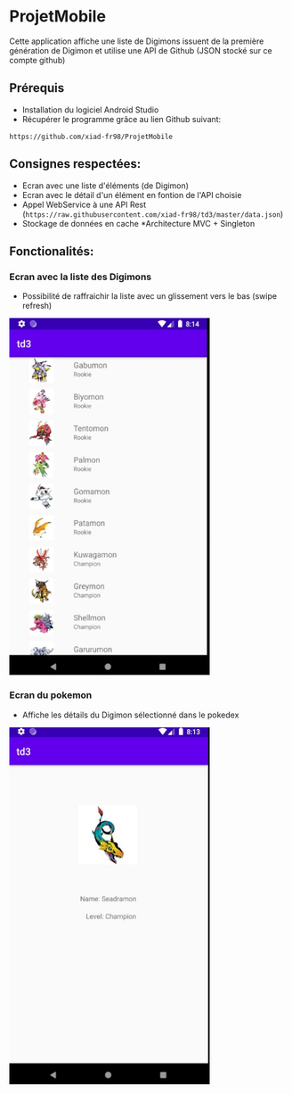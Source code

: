 # ProjetMobile

Cette application affiche une liste de Digimons issuent de la  première génération de Digimon et utilise une API de Github
(JSON stocké sur ce compte github)

## Prérequis
* Installation du logiciel Android Studio
* Récupérer le programme grâce au lien Github suivant:
```
https://github.com/xiad-fr98/ProjetMobile
```

## Consignes respectées:
* Ecran avec une liste d'éléments (de Digimon)
* Ecran avec le détail d'un élément en fontion de l'API choisie
* Appel WebService à une API Rest (```https://raw.githubusercontent.com/xiad-fr98/td3/master/data.json```)
* Stockage de données en cache
*Architecture MVC + Singleton

## Fonctionalités:

### Ecran avec la liste des Digimons
* Possibilité de raffraichir la liste avec un glissement vers le bas (swipe refresh)
<img src="https://github.com/xiad-fr98/ProjetMobile/blob/master/ecran_liste.jpg" width="360" height="640" />

### Ecran du pokemon
* Affiche les détails du Digimon sélectionné dans le pokedex
<img src="https://github.com/xiad-fr98/ProjetMobile/blob/master/ecran_detail.jpg" width="360" height="640" />

